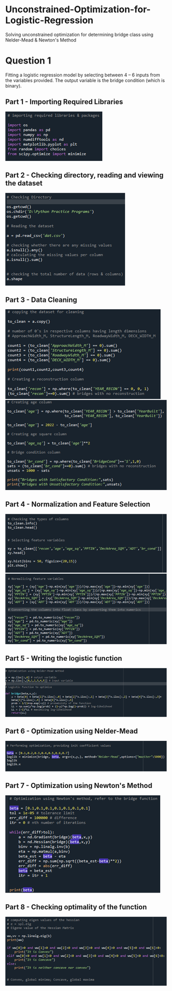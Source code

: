 # Unconstrained-Optimization-for-Logistic-Regression
Solving unconstrained optimization for determining bridge class using Nelder-Mead &amp; Newton's Method

# Question 1

Fitting a logistic regression model by selecting between 4 – 6 inputs from the variables provided. The output variable is the bridge condition (which is binary).

## Part 1 - Importing Required Libraries

<img src="images/img1.png">

## Part 2 - Checking directory, reading and viewing the dataset 

<img src="images/img2.png">

## Part 3 - Data Cleaning

<img src="images/img3.png">
<img src="images/img4.png">

## Part 4 - Normalization and Feature Selection

<img src="images/img5.png">
<img src="images/img6.png">

## Part 5 - Writing the logistic function

<img src="images/img7.png">

## Part 6 - Optimization using Nelder-Mead

<img src="images/img8.png">

## Part 7 - Optimization using Newton's Method

<img src="images/img9.png">

## Part 8 - Checking optimality of the function

<img src="images/img10.png">
